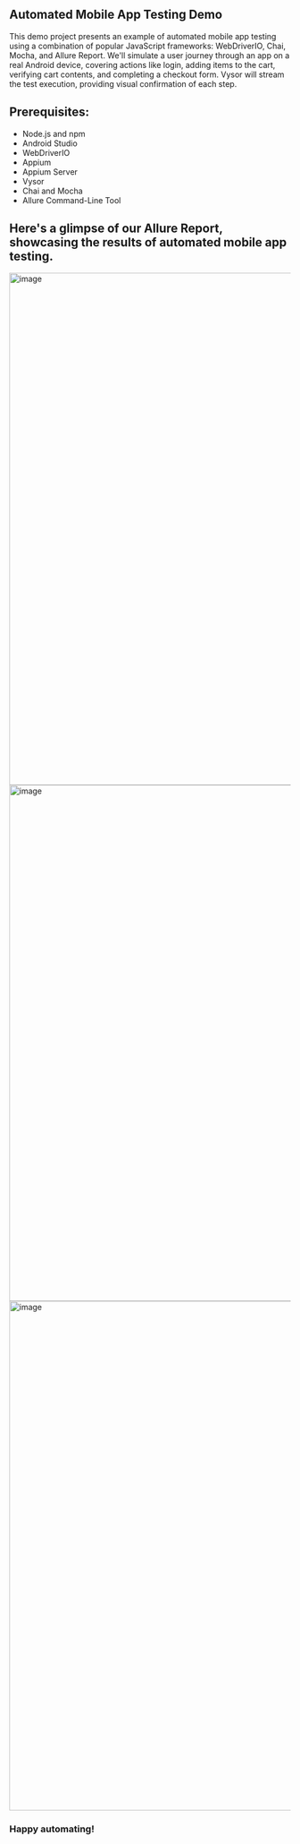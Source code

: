 ## Automated Mobile App Testing Demo
This demo project presents an example of automated mobile app testing using a combination 
of popular JavaScript frameworks: WebDriverIO, Chai, Mocha, and Allure Report. 
We'll simulate a user journey through an app on a real Android device, covering actions like login, adding items to the cart, 
verifying cart contents, and completing a checkout form. Vysor will stream the test execution, providing visual confirmation of each step.

## Prerequisites:
- Node.js and npm
- Android Studio
- WebDriverIO
- Appium
- Appium Server
- Vysor
- Chai and Mocha
- Allure Command-Line Tool
## Here's a glimpse of our Allure Report, showcasing the results of automated mobile app testing.
<img width="915" alt="image" src="https://github.com/Shanjida55/Automation_Apk/assets/99314305/9dc8c9b8-9f3d-472a-9dda-0ba8afaff8d0">
<img width="922" alt="image" src="https://github.com/Shanjida55/Automation_Apk/assets/99314305/c0d849cf-c3c6-463f-abb6-f9f5b4f8871e">
<img width="910" alt="image" src="https://github.com/Shanjida55/Automation_Apk/assets/99314305/32d5afae-a797-43df-a12a-74f4adb5d3f0">

### Happy automating!
